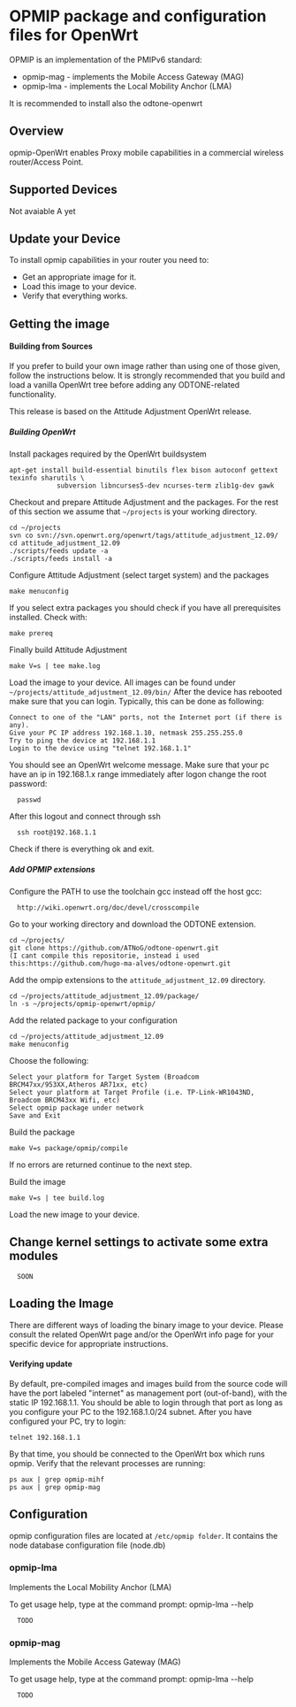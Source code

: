 OPMIP package and configuration files for OpenWrt
==============================

OPMIP is an implementation of the PMIPv6 standard:

* opmip-mag - implements the Mobile Access Gateway (MAG)
* opmip-lma - implements the Local Mobility Anchor (LMA)

It is recommended to install also the odtone-openwrt

Overview
--------

opmip-OpenWrt enables Proxy mobile  capabilities in a commercial wireless
router/Access Point.

Supported Devices
-----------------

Not avaiable A yet

  
Update your Device
------------------

To install opmip capabilities in your router you need to:

* Get an appropriate image for it.
* Load this image to your device.
* Verify that everything works. 

## Getting the image


#### Building from Sources

If you prefer to build your own image rather than using one of those given,
follow the instructions below. It is strongly recommended that you build
and load a vanilla OpenWrt tree before adding any ODTONE-related functionality.

This release is based on the Attitude Adjustment OpenWrt release.

##### Building OpenWrt

Install packages required by the OpenWrt buildsystem

    apt-get install build-essential binutils flex bison autoconf gettext texinfo sharutils \
                subversion libncurses5-dev ncurses-term zlib1g-dev gawk

Checkout and prepare Attitude Adjustment and the packages. For the rest of
this section we assume that `~/projects` is your working directory. 

    cd ~/projects
    svn co svn://svn.openwrt.org/openwrt/tags/attitude_adjustment_12.09/
    cd attitude_adjustment_12.09
    ./scripts/feeds update -a
    ./scripts/feeds install -a

Configure Attitude Adjustment (select target system) and the packages

    make menuconfig

If you select extra packages you should check if you have all prerequisites
installed. Check with:

    make prereq

Finally build Attitude Adjustment

    make V=s | tee make.log

Load the image to your device. All images can be found under
`~/projects/attitude_adjustment_12.09/bin/` After the device has rebooted make
sure that you can login. Typically, this can be done as following:

    Connect to one of the "LAN" ports, not the Internet port (if there is any).
    Give your PC IP address 192.168.1.10, netmask 255.255.255.0
    Try to ping the device at 192.168.1.1
    Login to the device using "telnet 192.168.1.1" 

You should see an OpenWrt welcome message.
Make sure that your pc have an ip in 192.168.1.x range 
immediately after logon change the root password:
      
      passwd

After this logout and connect through ssh

      ssh root@192.168.1.1

Check if there is everything ok and exit.

##### Add OPMIP extensions

Configure the PATH to use the toolchain gcc instead off the host gcc:

      http://wiki.openwrt.org/doc/devel/crosscompile
      
Go to your working directory and download the ODTONE extension.

    cd ~/projects/
    git clone https://github.com/ATNoG/odtone-openwrt.git
    (I cant compile this repositorie, instead i used this:https://github.com/hugo-ma-alves/odtone-openwrt.git

Add the ompip extensions to the `attitude_adjustment_12.09` directory.

    cd ~/projects/attitude_adjustment_12.09/package/
    ln -s ~/projects/opmip-openwrt/opmip/

Add the related package to your configuration

    cd ~/projects/attitude_adjustment_12.09
    make menuconfig

Choose the following:

    Select your platform for Target System (Broadcom BRCM47xx/953XX,Atheros AR71xx, etc)
    Select your platform at Target Profile (i.e. TP-Link-WR1043ND, Broadcom BRCM43xx Wifi, etc)
    Select opmip package under network
    Save and Exit 

Build the package

    make V=s package/opmip/compile

If no errors are returned continue to the next step.

Build the image

    make V=s | tee build.log

Load the new image to your device.


## Change kernel settings to activate some extra modules
      SOON


## Loading the Image

There are different ways of loading the binary image to your device.
Please consult the related OpenWrt page and/or the OpenWrt info page
for your specific device for appropriate instructions.

#### Verifying update

By default, pre-compiled images and images build from the source code
will have the port labeled "internet" as management port (out-of-band),
with the static IP 192.168.1.1. You should be able to login through
that port as long as you configure your PC to the 192.168.1.0/24 subnet.
After you have configured your PC, try to login:

    telnet 192.168.1.1

By that time, you should be connected to the OpenWrt box which runs
opmip. Verify that the relevant processes are running:

    ps aux | grep opmip-mihf
    ps aux | grep opmip-mag



Configuration
-------------

opmip configuration files are located at `/etc/opmip folder`. It
contains the node database configuration file (node.db)



### opmip-lma

Implements the Local Mobility Anchor (LMA)

To get usage help, type at the command prompt: opmip-lma --help

      TODO

### opmip-mag

Implements the Mobile Access Gateway (MAG)

To get usage help, type at the command prompt: opmip-lma --help

      TODO

